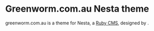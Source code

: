 Greenworm.com.au Nesta theme
============================

greenworm.com.au is a theme for Nesta, a [Ruby CMS](nesta), designed by
<insert your name here>.

[nesta]: http://nestacms.com
